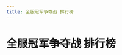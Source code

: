 ```yaml
---
title: 全服冠军争夺战 排行榜
---
```


# 全服冠军争夺战 排行榜

<script setup>
import OCMEvent from '../vue/views/ranking/OCMEvent.vue'
</script>

<OCMEvent />